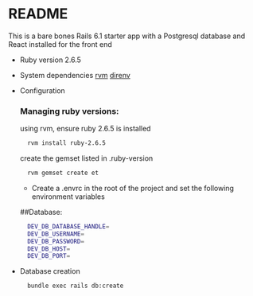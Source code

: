 # README

This is a bare bones Rails 6.1 starter app with a Postgresql database and React installed for the front end

* Ruby version
  2.6.5

* System dependencies
  [rvm](https://rvm.io/)
  [direnv](https://direnv.net/)


* Configuration
  ### Managing ruby versions:
  using rvm, ensure ruby 2.6.5 is installed
  ```bash
    rvm install ruby-2.6.5
  ```
  create the gemset listed in .ruby-version
  ```bash
    rvm gemset create et
  ```

  - Create a .envrc in the root of the project and set the following environment variables

  ##Database:
  ```bash
    DEV_DB_DATABASE_HANDLE=
    DEV_DB_USERNAME=
    DEV_DB_PASSWORD=
    DEV_DB_HOST=
    DEV_DB_PORT=
  ```

* Database creation
  ```bash
    bundle exec rails db:create
  ```